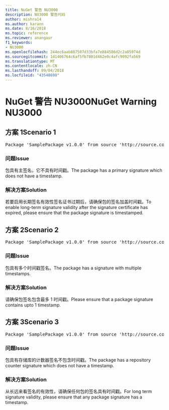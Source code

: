 ```yaml
---
title: NuGet 警告 NU3000
description: NU3000 警告代码
author: mishra14
ms.author: karann
ms.date: 8/16/2018
ms.topic: reference
ms.reviewer: anangaur
f1_keywords:
- NU3000
ms.openlocfilehash: 244ec6aab887507d33bfa7e884586d2c2a85974d
ms.sourcegitcommit: 1d1406764c6af5fb7801d462e0c4afc9092fa569
ms.translationtype: MT
ms.contentlocale: zh-CN
ms.lasthandoff: 09/04/2018
ms.locfileid: "43548698"
---
```

# <a name="nuget-warning-nu3000"></a><span data-ttu-id="766ab-103">NuGet 警告 NU3000</span><span class="sxs-lookup"><span data-stu-id="766ab-103">NuGet Warning NU3000</span></span>

## <a name="scenario-1"></a><span data-ttu-id="766ab-104">方案 1</span><span class="sxs-lookup"><span data-stu-id="766ab-104">Scenario 1</span></span>

<pre>Package 'SamplePackage v1.0.0' from source 'http://source.com/index.json': The primary signature does not have a timestamp.</pre>

### <a name="issue"></a><span data-ttu-id="766ab-105">问题</span><span class="sxs-lookup"><span data-stu-id="766ab-105">Issue</span></span>

<span data-ttu-id="766ab-106">包具有主签名，它不具有时间戳。</span><span class="sxs-lookup"><span data-stu-id="766ab-106">The package has a primary signature which does not have a timestamp.</span></span>


### <a name="solution"></a><span data-ttu-id="766ab-107">解决方案</span><span class="sxs-lookup"><span data-stu-id="766ab-107">Solution</span></span>

<span data-ttu-id="766ab-108">若要启用长期签名有效性签名证书过期后，请确保包的签名加盖时间戳。</span><span class="sxs-lookup"><span data-stu-id="766ab-108">To enable long-term signature validity after the signature certificate has expired, please ensure that the package signature is timestamped.</span></span>



## <a name="scenario-2"></a><span data-ttu-id="766ab-109">方案 2</span><span class="sxs-lookup"><span data-stu-id="766ab-109">Scenario 2</span></span>

<pre>Package 'SamplePackage v1.0.0' from source 'http://source.com/index.json': Multiple timestamps are not accepted.</pre>

### <a name="issue"></a><span data-ttu-id="766ab-110">问题</span><span class="sxs-lookup"><span data-stu-id="766ab-110">Issue</span></span>

<span data-ttu-id="766ab-111">包具有多个时间戳签名。</span><span class="sxs-lookup"><span data-stu-id="766ab-111">The package has a signature with multiple timestamps.</span></span>


### <a name="solution"></a><span data-ttu-id="766ab-112">解决方案</span><span class="sxs-lookup"><span data-stu-id="766ab-112">Solution</span></span>

<span data-ttu-id="766ab-113">请确保包签名包含最多 1 时间戳。</span><span class="sxs-lookup"><span data-stu-id="766ab-113">Please ensure that a package signature contains upto 1 timestamp.</span></span>



## <a name="scenario-3"></a><span data-ttu-id="766ab-114">方案 3</span><span class="sxs-lookup"><span data-stu-id="766ab-114">Scenario 3</span></span>

<pre>Package 'SamplePackage v1.0.0' from source 'http://source.com/index.json': The repository countersignature does not have a timestamp.</pre>

### <a name="issue"></a><span data-ttu-id="766ab-115">问题</span><span class="sxs-lookup"><span data-stu-id="766ab-115">Issue</span></span>

<span data-ttu-id="766ab-116">包具有存储库的计数器签名不包含时间戳。</span><span class="sxs-lookup"><span data-stu-id="766ab-116">The package has a repository counter signature which does not have a timestamp.</span></span>


### <a name="solution"></a><span data-ttu-id="766ab-117">解决方案</span><span class="sxs-lookup"><span data-stu-id="766ab-117">Solution</span></span>

<span data-ttu-id="766ab-118">从长远来看签名的有效性，请确保任何包的签名具有时间戳。</span><span class="sxs-lookup"><span data-stu-id="766ab-118">For long term signature validity, please ensure that any package signature has a timestamp.</span></span>


